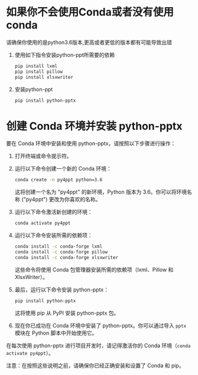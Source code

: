 # 如果你不会使用Conda或者没有使用conda
请确保你使用的是python3.6版本,更高或者更低的版本都有可能导致出错
1. 使用如下指令安装python-ppt所需要的依赖
    ```bash
    pip install lxml
    pip install pillow
    pip install xlsxwriter
    ```
2. 安装python-ppt
    ```bash
    pip install python-pptx
    ```
# 创建 Conda 环境并安装 python-pptx

要在 Conda 环境中安装和使用 python-pptx，请按照以下步骤进行操作：

1. 打开终端或命令提示符。

2. 运行以下命令创建一个新的 Conda 环境：

   ```bash
   conda create -n py4ppt python=3.6
   ```

   这将创建一个名为 "py4ppt" 的新环境，Python 版本为 3.6。你可以将环境名称 ("py4ppt") 更改为你喜欢的名称。

3. 运行以下命令激活新创建的环境：

   ```bash
   conda activate py4ppt
   ```

4. 运行以下命令安装所需的依赖项：

   ```bash
   conda install -c conda-forge lxml
   conda install -c conda-forge pillow
   conda install -c conda-forge xlsxwriter
   ```

   这些命令将使用 Conda 包管理器安装所需的依赖项（lxml、Pillow 和 XlsxWriter）。

5. 最后，运行以下命令安装 python-pptx：

   ```bash
   pip install python-pptx
   ```

   这将使用 pip 从 PyPI 安装 python-pptx 包。

6. 现在你已成功在 Conda 环境中安装了 python-pptx。你可以通过导入 `pptx` 模块在 Python 脚本中开始使用它。

在每次使用 python-pptx 进行项目开发时，请记得激活你的 Conda 环境（`conda activate py4ppt`）。

注意：在按照这些说明之前，请确保你已经正确安装和设置了 Conda 和 pip。
